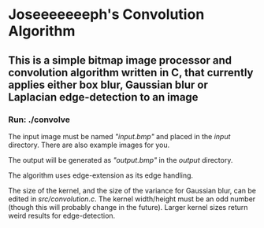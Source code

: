 # Joseeeeeeeph's Convolution Algorithm #

## This is a simple bitmap image processor and convolution algorithm written in C, that currently applies either box blur, Gaussian blur or Laplacian edge-detection to an image ###

### Run: ./convolve ###

The input image must be named _"input.bmp"_ and placed in the _input_ directory. There are also example images for you.

The output will be generated as _"output.bmp"_ in the _output_ directory.

The algorithm uses edge-extension as its edge handling.

The size of the kernel, and the size of the variance for Gaussian blur, can be edited in _src/convolution.c_. The kernel width/height must be an odd number (though this will probably change in the future). Larger kernel sizes return weird results for edge-detection.
